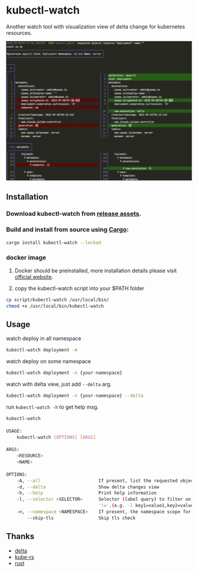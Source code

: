 # kubectl-watch
Another watch tool with visualization view of delta change for kubernetes resources.

![overview.png](./assets/overview.png)

## Installation

### Download kubectl-watch from [release assets](https://github.com/imuxin/kubectl-watch/releases).

### Build and install from source using [Cargo](https://crates.io/crates/kubectl-watch):

```bash
cargo install kubectl-watch --locked
```

### docker image

1. Docker should be preinstalled, more installation details please visit [official website](https://docs.docker.com/engine/install/).

2. copy the kubectl-watch script into your $PATH folder
```bash
cp script/kubectl-watch /usr/local/bin/
chmod +x /usr/local/bin/kubectl-watch
```

## Usage

watch deploy in all namespace
```bash
kubectl-watch deployment -A
```

watch deploy on some namespace
```bash
kubectl-watch deployment -n {your-namespace}
```

watch with delta view, just add `--delta` arg.
```bash
kubectl-watch deployment -n {your-namespace} --delta
```

run `kubectl-watch -h` to get help msg.
```bash
kubectl-watch

USAGE:
    kubectl-watch [OPTIONS] [ARGS]

ARGS:
    <RESOURCE>
    <NAME>

OPTIONS:
    -A, --all                      If present, list the requested object(s) across all namespaces
    -d, --delta                    Show delta changes view
    -h, --help                     Print help information
    -l, --selector <SELECTOR>      Selector (label query) to filter on, supports '=', '==', and
                                   '!='.(e.g. -l key1=value1,key2=value2)
    -n, --namespace <NAMESPACE>    If present, the namespace scope for this CLI request
        --skip-tls                 Skip tls check
```

## Thanks

- [delta](https://github.com/dandavison/delta)
- [kube-rs](https://github.com/kube-rs/kube-rs)
- [rust](https://github.com/rust-lang/rust)
